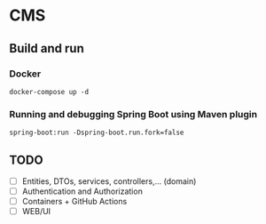 # CMS

## Build and run

### Docker
`docker-compose up -d`

### Running and debugging Spring Boot using Maven plugin
`spring-boot:run -Dspring-boot.run.fork=false`

## TODO

- [ ] Entities, DTOs, services, controllers,... (domain)
- [ ] Authentication and Authorization
- [ ] Containers + GitHub Actions
- [ ] WEB/UI